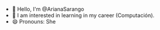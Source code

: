 - 👋 Hello, I'm @ArianaSarango
- 👀 I am interested in learning in my career (Computación).
- 😄 Pronouns: She
<!---
ArianaSarango/ArianaSarango is a ✨ special ✨ repository because its `README.md` (this file) appears on your GitHub profile.
You can click the Preview link to take a look at your changes.
--->
